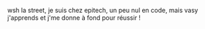 wsh la street, je suis chez epitech, un peu nul en code, mais vasy j'apprends et j'me donne à fond pour réussir !

